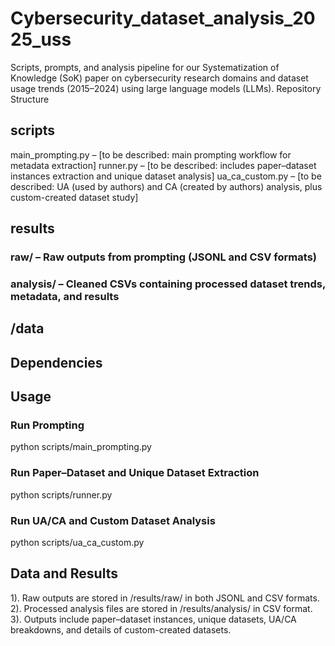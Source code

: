 # Cybersecurity_dataset_analysis_2025_uss
Scripts, prompts, and analysis pipeline for our Systematization of Knowledge (SoK) paper on cybersecurity research domains and dataset usage trends (2015–2024) using large language models (LLMs).
Repository Structure

## scripts

main_prompting.py – [to be described: main prompting workflow for metadata extraction]
runner.py – [to be described: includes paper–dataset instances extraction and unique dataset analysis]
ua_ca_custom.py – [to be described: UA (used by authors) and CA (created by authors) analysis, plus custom-created dataset study]

## results

### raw/ – Raw outputs from prompting (JSONL and CSV formats)
### analysis/ – Cleaned CSVs containing processed dataset trends, metadata, and results

## /data

## Dependencies



## Usage
### Run Prompting
python scripts/main_prompting.py

### Run Paper–Dataset and Unique Dataset Extraction
python scripts/runner.py

### Run UA/CA and Custom Dataset Analysis
python scripts/ua_ca_custom.py

## Data and Results

1). Raw outputs are stored in /results/raw/ in both JSONL and CSV formats.
2). Processed analysis files are stored in /results/analysis/ in CSV format.
3). Outputs include paper–dataset instances, unique datasets, UA/CA breakdowns, and details of custom-created datasets.
